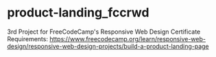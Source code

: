 # product-landing_fccrwd
3rd Project for FreeCodeCamp's Responsive Web Design Certificate
Requirements: https://www.freecodecamp.org/learn/responsive-web-design/responsive-web-design-projects/build-a-product-landing-page

